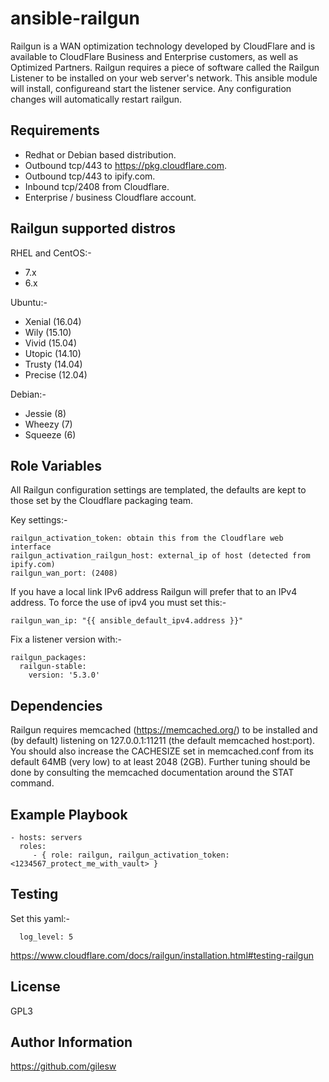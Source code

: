ansible-railgun
===============

Railgun is a WAN optimization technology developed by CloudFlare and is available to CloudFlare Business and Enterprise customers, as well as Optimized Partners. Railgun requires a piece of software called the Railgun Listener to be installed on your web server's network. This ansible module will install, configureand start the listener service. Any configuration changes will automatically restart railgun.

Requirements
------------

- Redhat or Debian based distribution.
- Outbound tcp/443 to https://pkg.cloudflare.com.
- Outbound tcp/443 to ipify.com.
- Inbound tcp/2408 from Cloudflare.
- Enterprise / business Cloudflare account.

Railgun supported distros
-------------------------

RHEL and CentOS:-

- 7.x
- 6.x

Ubuntu:-

- Xenial (16.04)
- Wily (15.10)
- Vivid (15.04)
- Utopic (14.10)
- Trusty (14.04)
- Precise (12.04)

Debian:-

- Jessie (8)
- Wheezy (7)
- Squeeze (6)

Role Variables
--------------
All Railgun configuration settings are templated, the defaults are kept to those set by the Cloudflare packaging team.

Key settings:-

    railgun_activation_token: obtain this from the Cloudflare web interface
    railgun_activation_railgun_host: external_ip of host (detected from ipify.com)
    railgun_wan_port: (2408)

If you have a local link IPv6 address Railgun will prefer that to an IPv4 address. To force the use of ipv4 you must set this:-

    railgun_wan_ip: "{{ ansible_default_ipv4.address }}"

Fix a listener version with:-

    railgun_packages:
      railgun-stable:
        version: '5.3.0'

Dependencies
------------

Railgun requires memcached (https://memcached.org/) to be installed and (by default) listening on 127.0.0.1:11211 (the default memcached host:port).
You should also increase the CACHESIZE set in memcached.conf from its default 64MB (very low) to at least 2048 (2GB). Further tuning should be done by consulting the memcached documentation around the STAT command.


Example Playbook
----------------

    - hosts: servers
      roles:
         - { role: railgun, railgun_activation_token: <1234567_protect_me_with_vault> }

Testing
-------

Set this yaml:-

      log_level: 5

https://www.cloudflare.com/docs/railgun/installation.html#testing-railgun


License
-------

GPL3

Author Information
------------------

https://github.com/gilesw


